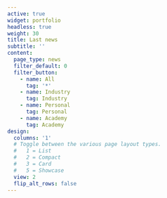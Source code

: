```yaml
---
active: true
widget: portfolio
headless: true
weight: 30
title: Last news
subtitle: ''
content:
  page_type: news
  filter_default: 0
  filter_button:
    - name: All
      tag: '*'
    - name: Industry
      tag: Industry
    - name: Personal
      tag: Personal
    - name: Academy
      tag: Academy
design:
  columns: '1'
  # Toggle between the various page layout types.
  #   1 = List
  #   2 = Compact
  #   3 = Card
  #   5 = Showcase
  view: 2
  flip_alt_rows: false
---
```

